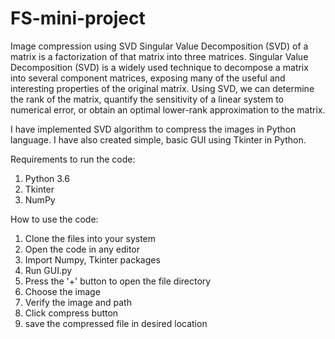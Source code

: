 # FS-mini-project
Image compression using SVD
Singular Value Decomposition (SVD) of a matrix is a factorization of that matrix into three matrices. Singular Value Decomposition (SVD) is a widely used technique to decompose a matrix into several component matrices, exposing many of the useful and interesting properties of the original matrix. Using SVD, we can determine the rank of the matrix, quantify the sensitivity of a linear system to numerical error, or obtain an optimal lower-rank approximation to the matrix.

I have implemented SVD algorithm to compress the images in Python language. I have also created simple, basic GUI using Tkinter in Python.

Requirements to run the code:
1. Python 3.6 
2. Tkinter
3. NumPy

How to use the code:
1. Clone the files into your system
2. Open the code in any editor
3. Import Numpy, Tkinter packages
4. Run GUI.py
5. Press the '+' button to open the file directory
6. Choose the image 
7. Verify the image and path
8. Click compress button
9. save the compressed file in desired location
